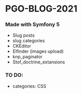 # PGO-BLOG-2021
### Made with Symfony 5

- Slug posts
- slug categories
- CKEditor
- Elfinder (images upload)
- knp_paginator
- Stof_doctrine_extansions

### TO DO:
- categories: CSS
